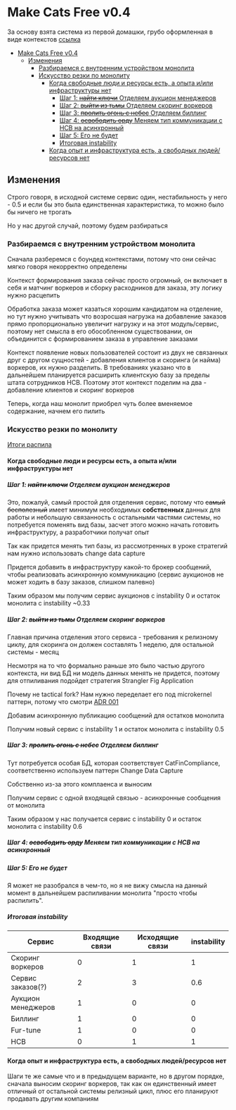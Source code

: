 # Make Cats Free v0.4

За основу взята система из первой домашки, грубо оформленная в виде контекстов [ссылка](https://app.holst.so/share/b/ffb63878-5908-446b-9ee0-e2cf9921b865?objectId=db72d94f-b25f-47db-a63b-501c16531132)

- [Make Cats Free v0.4](#make-cats-free-v04)
  - [Изменения](#изменения)
    - [Разбираемся с внутренним устройством монолита](#разбираемся-с-внутренним-устройством-монолита)
    - [Искусство резки по монолиту](#искусство-резки-по-монолиту)
      - [Когда свободные люди и ресурсы есть, а опыта и/или инфраструктуры нет](#когда-свободные-люди-и-ресурсы-есть-а-опыта-иили-инфраструктуры-нет)
        - [Шаг 1: ~~найти ключи~~ Отделяем аукцион менеджеров](#шаг-1-найти-ключи-отделяем-аукцион-менеджеров)
        - [Шаг 2: ~~выйти из тьмы~~ Отделяем скоринг воркеров](#шаг-2-выйти-из-тьмы-отделяем-скоринг-воркеров)
        - [Шаг 3: ~~пролить огонь с небес~~ Отделяем биллинг](#шаг-3-пролить-огонь-с-небес-отделяем-биллинг)
        - [Шаг 4: ~~освободить орду~~ Меняем тип коммуникации с HCB на асинхронный](#шаг-4-освободить-орду-меняем-тип-коммуникации-с-hcb-на-асинхронный)
        - [Шаг 5: Его не будет](#шаг-5-его-не-будет)
        - [Итоговая instability](#итоговая-instability)
      - [Когда опыт и инфраструктура есть, а свободных людей/ресурсов нет](#когда-опыт-и-инфраструктура-есть-а-свободных-людейресурсов-нет)

## Изменения

Строго говоря, в исходной системе сервис один, нестабильность у него - 0.5 и если бы это была единственная характеристика, то можно было бы ничего не трогать

Но у нас другой случай, поэтому будем разбираться

### Разбираемся с внутренним устройством монолита

Сначала разберемся с боундед контекстами, потому что они сейчас мягко говоря некорректно определены

Контекст формирования заказа сейчас просто огромный, он включает в себя и матчинг воркеров и сборку расходников для заказа, эту логику нужно расцепить

Обработка заказа может казаться хорошим кандидатом на отделение, но тут нужно учитывать что возросшая нагрузка на добавление заказов прямо пропорционально увеличит нагрузку и на этот модуль/сервис, поэтому нет смысла в его обособленном существовании, он объединится с формированием заказа в управление заказами

Контекст появление новых пользователей состоит из двух не связанных друг с другом сущностей - добавления клиентов и скоринга (и найма) воркеров, их нужно разделить. В требованиях указано что в дальнейшем планируется расширить клиентскую базу за пределы штата сотрудников HCB. Поэтому этот контекст поделим на два - добавление клиентов и скоринг воркеров

Теперь, когда наш монолит приобрел чуть более вменяемое содержание, начнем его пилить

### Искусство резки по монолиту

[Итоги распила](https://app.holst.so/share/b/ffb63878-5908-446b-9ee0-e2cf9921b865?objectId=e251cbe3-c1db-4fdc-84ab-0d8dd0303f29)

#### Когда свободные люди и ресурсы есть, а опыта и/или инфраструктуры нет

##### Шаг 1: ~~найти ключи~~ Отделяем аукцион менеджеров

Это, пожалуй, самый простой для отделения сервис, потому что ~~самый бесполезный~~ имеет минимум необходимых **собственных** данных для работы и небольшую связанность с остальными частями системы, но потребуется поменять вид базы, засчет этого можно начать готовить инфраструктуру, а разработчики получат опыт

Так как придется менять тип базы, из рассмотренных в уроке стратегий нам нужно использовать change data capture

Придется добавить в инфраструктуру какой-то брокер сообщений, чтобы реализовать асинхронную коммуникацию (сервис аукционов не может ходить в базу заказов, слишком палевно)

Таким образом мы получим сервис аукционов с instability 0 и остаток монолита с instability ~0.33

##### Шаг 2: ~~выйти из тьмы~~ Отделяем скоринг воркеров

Главная причина отделения этого сервиса - требования к релизному циклу, для скоринга он должен составлять 1 неделю, для остальной системы - месяц

Несмотря на то что формально раньше это было частью другого контекста, ни вид БД ни модель данных менять не придется, поэтому для отпиливания подойдет стратегия Strangler Fig Application

Почему не tactical fork? Нам нужно переделает его под microkernel паттерн, потому что смотри [ADR 001](/Homework3/ADR-1.md)

Добавим асинхронную публикацию сообщений для остатков монолита

Получим новый сервис с instability 1 и остаток монолита с instability 0.5

##### Шаг 3: ~~пролить огонь с небес~~ Отделяем биллинг

Тут потребуется особая БД, которая соответствует CatFinCompliance, соответственно используем паттерн Change Data Capture

Собственно из-за этого комплаенса и выносим

Получим сервис с одной входящей связью - асинхронные сообщения от монолита

Таким образом у нас получается сервис с instability 0 и остаток монолита с instability 0.6

##### Шаг 4: ~~освободить орду~~ Меняем тип коммуникации с HCB на асинхронный

##### Шаг 5: Его не будет

Я может не разобрался в чем-то, но я не вижу смысла на данный момент в дальнейшем распиливании монолита "просто чтобы распилить".

##### Итоговая instability

| Сервис             | Входящие связи | Исходящие связи | instability |
| ------------------ | -------------- | --------------- | ----------- |
| Скоринг воркеров   | 0              | 1               | 1           |
| Сервис заказов(?)  | 2              | 3               | 0.6         |
| Аукцион менеджеров | 1              | 0               | 0           |
| Биллинг            | 1              | 0               | 0           |
| Fur-tune           | 1              | 0               | 0           |
| HCB                | 0              | 1               | 1           |

#### Когда опыт и инфраструктура есть, а свободных людей/ресурсов нет

Шаги те же самые что и в предыдущем варианте, но в другом порядке, сначала выносим скоринг воркеров, так как он единственный имеет отличный от остальной системы релизный цикл, плюс его планируют продавать другим компаниям
